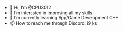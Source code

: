 - 👋 Hi, I’m @CPU3012
- 👀 I’m interested in improving all my skills
- 🌱 I’m currently learning App/Game Development C++
- 📫 How to reach me through Discord: i9_ks
